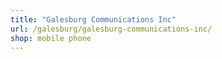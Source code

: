 ```yaml
---
title: "Galesburg Communications Inc"
url: /galesburg/galesburg-communications-inc/
shop: mobile phone
---
```

